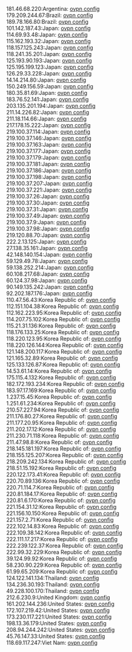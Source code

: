 181.46.68.220:Argentina: [ovpn config](vpn/181_46_68_220.ovpn)  
179.209.244.67:Brazil: [ovpn config](vpn/179_209_244_67.ovpn)  
189.78.166.80:Brazil: [ovpn config](vpn/189_78_166_80.ovpn)  
101.142.187.43:Japan: [ovpn config](vpn/101_142_187_43.ovpn)  
114.69.93.48:Japan: [ovpn config](vpn/114_69_93_48.ovpn)  
115.162.193.32:Japan: [ovpn config](vpn/115_162_193_32.ovpn)  
118.157.125.243:Japan: [ovpn config](vpn/118_157_125_243.ovpn)  
118.241.35.201:Japan: [ovpn config](vpn/118_241_35_201.ovpn)  
125.193.90.193:Japan: [ovpn config](vpn/125_193_90_193.ovpn)  
125.195.199.123:Japan: [ovpn config](vpn/125_195_199_123.ovpn)  
126.29.33.228:Japan: [ovpn config](vpn/126_29_33_228.ovpn)  
14.14.214.80:Japan: [ovpn config](vpn/14_14_214_80.ovpn)  
150.249.156.59:Japan: [ovpn config](vpn/150_249_156_59.ovpn)  
180.35.81.69:Japan: [ovpn config](vpn/180_35_81_69.ovpn)  
183.76.52.141:Japan: [ovpn config](vpn/183_76_52_141.ovpn)  
203.135.201.194:Japan: [ovpn config](vpn/203_135_201_194.ovpn)  
211.14.226.82:Japan: [ovpn config](vpn/211_14_226_82.ovpn)  
211.18.114.66:Japan: [ovpn config](vpn/211_18_114_66.ovpn)  
217.178.15.222:Japan: [ovpn config](vpn/217_178_15_222.ovpn)  
219.100.37.114:Japan: [ovpn config](vpn/219_100_37_114.ovpn)  
219.100.37.146:Japan: [ovpn config](vpn/219_100_37_146.ovpn)  
219.100.37.163:Japan: [ovpn config](vpn/219_100_37_163.ovpn)  
219.100.37.177:Japan: [ovpn config](vpn/219_100_37_177.ovpn)  
219.100.37.179:Japan: [ovpn config](vpn/219_100_37_179.ovpn)  
219.100.37.181:Japan: [ovpn config](vpn/219_100_37_181.ovpn)  
219.100.37.186:Japan: [ovpn config](vpn/219_100_37_186.ovpn)  
219.100.37.198:Japan: [ovpn config](vpn/219_100_37_198.ovpn)  
219.100.37.207:Japan: [ovpn config](vpn/219_100_37_207.ovpn)  
219.100.37.221:Japan: [ovpn config](vpn/219_100_37_221.ovpn)  
219.100.37.26:Japan: [ovpn config](vpn/219_100_37_26.ovpn)  
219.100.37.30:Japan: [ovpn config](vpn/219_100_37_30.ovpn)  
219.100.37.31:Japan: [ovpn config](vpn/219_100_37_31.ovpn)  
219.100.37.49:Japan: [ovpn config](vpn/219_100_37_49.ovpn)  
219.100.37.9:Japan: [ovpn config](vpn/219_100_37_9.ovpn)  
219.100.37.98:Japan: [ovpn config](vpn/219_100_37_98.ovpn)  
219.120.88.70:Japan: [ovpn config](vpn/219_120_88_70.ovpn)  
222.2.13.125:Japan: [ovpn config](vpn/222_2_13_125.ovpn)  
27.138.35.161:Japan: [ovpn config](vpn/27_138_35_161.ovpn)  
42.148.140.154:Japan: [ovpn config](vpn/42_148_140_154.ovpn)  
59.129.49.78:Japan: [ovpn config](vpn/59_129_49_78.ovpn)  
59.138.252.214:Japan: [ovpn config](vpn/59_138_252_214.ovpn)  
60.108.217.68:Japan: [ovpn config](vpn/60_108_217_68.ovpn)  
60.124.37.98:Japan: [ovpn config](vpn/60_124_37_98.ovpn)  
90.149.135.242:Japan: [ovpn config](vpn/90_149_135_242.ovpn)  
92.202.187.176:Japan: [ovpn config](vpn/92_202_187_176.ovpn)  
110.47.56.43:Korea Republic of: [ovpn config](vpn/110_47_56_43.ovpn)  
112.151.104.38:Korea Republic of: [ovpn config](vpn/112_151_104_38.ovpn)  
112.162.223.95:Korea Republic of: [ovpn config](vpn/112_162_223_95.ovpn)  
114.207.75.102:Korea Republic of: [ovpn config](vpn/114_207_75_102.ovpn)  
115.21.31.136:Korea Republic of: [ovpn config](vpn/115_21_31_136.ovpn)  
118.176.133.25:Korea Republic of: [ovpn config](vpn/118_176_133_25.ovpn)  
118.220.123.95:Korea Republic of: [ovpn config](vpn/118_220_123_95.ovpn)  
118.220.126.144:Korea Republic of: [ovpn config](vpn/118_220_126_144.ovpn)  
121.148.200.117:Korea Republic of: [ovpn config](vpn/121_148_200_117.ovpn)  
121.165.32.89:Korea Republic of: [ovpn config](vpn/121_165_32_89.ovpn)  
125.133.126.87:Korea Republic of: [ovpn config](vpn/125_133_126_87.ovpn)  
14.53.61.14:Korea Republic of: [ovpn config](vpn/14_53_61_14.ovpn)  
175.115.4.132:Korea Republic of: [ovpn config](vpn/175_115_4_132.ovpn)  
182.172.193.234:Korea Republic of: [ovpn config](vpn/182_172_193_234.ovpn)  
183.97.17.169:Korea Republic of: [ovpn config](vpn/183_97_17_169.ovpn)  
1.237.15.45:Korea Republic of: [ovpn config](vpn/1_237_15_45.ovpn)  
1.251.61.234:Korea Republic of: [ovpn config](vpn/1_251_61_234.ovpn)  
210.57.227.94:Korea Republic of: [ovpn config](vpn/210_57_227_94.ovpn)  
211.176.80.27:Korea Republic of: [ovpn config](vpn/211_176_80_27.ovpn)  
211.177.20.95:Korea Republic of: [ovpn config](vpn/211_177_20_95.ovpn)  
211.202.17.12:Korea Republic of: [ovpn config](vpn/211_202_17_12.ovpn)  
211.230.71.118:Korea Republic of: [ovpn config](vpn/211_230_71_118.ovpn)  
211.47.98.8:Korea Republic of: [ovpn config](vpn/211_47_98_8.ovpn)  
218.145.181.197:Korea Republic of: [ovpn config](vpn/218_145_181_197.ovpn)  
218.155.125.207:Korea Republic of: [ovpn config](vpn/218_155_125_207.ovpn)  
218.209.242.134:Korea Republic of: [ovpn config](vpn/218_209_242_134.ovpn)  
218.51.15.192:Korea Republic of: [ovpn config](vpn/218_51_15_192.ovpn)  
220.122.173.41:Korea Republic of: [ovpn config](vpn/220_122_173_41.ovpn)  
220.70.89.136:Korea Republic of: [ovpn config](vpn/220_70_89_136.ovpn)  
220.71.114.7:Korea Republic of: [ovpn config](vpn/220_71_114_7.ovpn)  
220.81.184.17:Korea Republic of: [ovpn config](vpn/220_81_184_17.ovpn)  
220.81.6.170:Korea Republic of: [ovpn config](vpn/220_81_6_170.ovpn)  
221.154.31.12:Korea Republic of: [ovpn config](vpn/221_154_31_12.ovpn)  
221.156.10.150:Korea Republic of: [ovpn config](vpn/221_156_10_150.ovpn)  
221.157.2.71:Korea Republic of: [ovpn config](vpn/221_157_2_71.ovpn)  
222.102.14.83:Korea Republic of: [ovpn config](vpn/222_102_14_83.ovpn)  
222.109.38.142:Korea Republic of: [ovpn config](vpn/222_109_38_142.ovpn)  
222.111.17.217:Korea Republic of: [ovpn config](vpn/222_111_17_217.ovpn)  
222.239.122.37:Korea Republic of: [ovpn config](vpn/222_239_122_37.ovpn)  
222.99.32.229:Korea Republic of: [ovpn config](vpn/222_99_32_229.ovpn)  
39.124.99.92:Korea Republic of: [ovpn config](vpn/39_124_99_92.ovpn)  
58.230.90.229:Korea Republic of: [ovpn config](vpn/58_230_90_229.ovpn)  
61.99.65.209:Korea Republic of: [ovpn config](vpn/61_99_65_209.ovpn)  
124.122.141.134:Thailand: [ovpn config](vpn/124_122_141_134.ovpn)  
134.236.30.193:Thailand: [ovpn config](vpn/134_236_30_193.ovpn)  
49.228.100.170:Thailand: [ovpn config](vpn/49_228_100_170.ovpn)  
212.6.230.9:United Kingdom: [ovpn config](vpn/212_6_230_9.ovpn)  
161.202.144.236:United States: [ovpn config](vpn/161_202_144_236.ovpn)  
172.107.219.42:United States: [ovpn config](vpn/172_107_219_42.ovpn)  
173.230.117.221:United States: [ovpn config](vpn/173_230_117_221.ovpn)  
198.13.36.179:United States: [ovpn config](vpn/198_13_36_179.ovpn)  
208.94.244.242:United States: [ovpn config](vpn/208_94_244_242.ovpn)  
45.76.147.33:United States: [ovpn config](vpn/45_76_147_33.ovpn)  
118.69.117.247:Viet Nam: [ovpn config](vpn/118_69_117_247.ovpn)  
